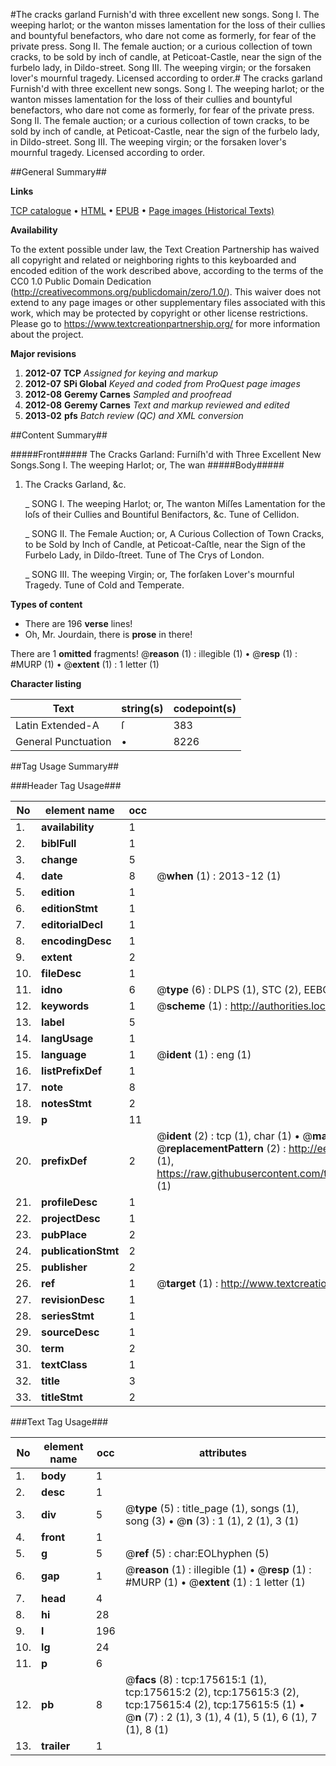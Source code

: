 #The cracks garland Furnish'd with three excellent new songs. Song I. The weeping harlot; or the wanton misses lamentation for the loss of their cullies and bountyful benefactors, who dare not come as formerly, for fear of the private press. Song II. The female auction; or a curious collection of town cracks, to be sold by inch of candle, at Peticoat-Castle, near the sign of the furbelo lady, in Dildo-street. Song III. The weeping virgin; or the forsaken lover's mournful tragedy. Licensed according to order.#
The cracks garland Furnish'd with three excellent new songs. Song I. The weeping harlot; or the wanton misses lamentation for the loss of their cullies and bountyful benefactors, who dare not come as formerly, for fear of the private press. Song II. The female auction; or a curious collection of town cracks, to be sold by inch of candle, at Peticoat-Castle, near the sign of the furbelo lady, in Dildo-street. Song III. The weeping virgin; or the forsaken lover's mournful tragedy. Licensed according to order.

##General Summary##

**Links**

[TCP catalogue](http://www.ota.ox.ac.uk/tcp/)  • 
[HTML](http://tei.it.ox.ac.uk/tcp/Texts-HTML/free/B02/B02454.html)  • 
[EPUB](http://tei.it.ox.ac.uk/tcp/Texts-EPUB/free/B02/B02454.epub) • 
[Page images (Historical Texts)](https://historicaltexts.jisc.ac.uk/eebo-52211999e)

**Availability**

To the extent possible under law, the Text Creation Partnership has waived all copyright and related or neighboring rights to this keyboarded and encoded edition of the work described above, according to the terms of the CC0 1.0 Public Domain Dedication (http://creativecommons.org/publicdomain/zero/1.0/). This waiver does not extend to any page images or other supplementary files associated with this work, which may be protected by copyright or other license restrictions. Please go to https://www.textcreationpartnership.org/ for more information about the project.

**Major revisions**

1. __2012-07__ __TCP__ *Assigned for keying and markup*
1. __2012-07__ __SPi Global__ *Keyed and coded from ProQuest page images*
1. __2012-08__ __Geremy Carnes__ *Sampled and proofread*
1. __2012-08__ __Geremy Carnes__ *Text and markup reviewed and edited*
1. __2013-02__ __pfs__ *Batch review (QC) and XML conversion*

##Content Summary##

#####Front#####
The Cracks Garland: Furniſh'd with Three Excellent New Songs.Song I. The weeping Harlot; or, The wan
#####Body#####

1. The Cracks Garland, &c.

    _ SONG I. The weeping Harlot; or, The wanton Miſſes Lamentation for the loſs of their Cullies and Bountiful Benifactors, &c. Tune of Cellidon.

    _ SONG II. The Female Auction; or, A Curious Collection of Town Cracks, to be Sold by Inch of Candle, at Peticoat-Caſtle, near the Sign of the Furbelo Lady, in Dildo-ſtreet. Tune of The Crys of London.

    _ SONG III. The weeping Virgin; or, The forſaken Lover's mournful Tragedy. Tune of Cold and Temperate.

**Types of content**

  * There are 196 **verse** lines!
  * Oh, Mr. Jourdain, there is **prose** in there!

There are 1 **omitted** fragments! 
 @__reason__ (1) : illegible (1)  •  @__resp__ (1) : #MURP (1)  •  @__extent__ (1) : 1 letter (1)

**Character listing**


|Text|string(s)|codepoint(s)|
|---|---|---|
|Latin Extended-A|ſ|383|
|General Punctuation|•|8226|

##Tag Usage Summary##

###Header Tag Usage###

|No|element name|occ|attributes|
|---|---|---|---|
|1.|__availability__|1||
|2.|__biblFull__|1||
|3.|__change__|5||
|4.|__date__|8| @__when__ (1) : 2013-12 (1)|
|5.|__edition__|1||
|6.|__editionStmt__|1||
|7.|__editorialDecl__|1||
|8.|__encodingDesc__|1||
|9.|__extent__|2||
|10.|__fileDesc__|1||
|11.|__idno__|6| @__type__ (6) : DLPS (1), STC (2), EEBO-CITATION (1), OCLC (1), VID (1)|
|12.|__keywords__|1| @__scheme__ (1) : http://authorities.loc.gov/ (1)|
|13.|__label__|5||
|14.|__langUsage__|1||
|15.|__language__|1| @__ident__ (1) : eng (1)|
|16.|__listPrefixDef__|1||
|17.|__note__|8||
|18.|__notesStmt__|2||
|19.|__p__|11||
|20.|__prefixDef__|2| @__ident__ (2) : tcp (1), char (1)  •  @__matchPattern__ (2) : ([0-9\-]+):([0-9IVX]+) (1), (.+) (1)  •  @__replacementPattern__ (2) : http://eebo.chadwyck.com/downloadtiff?vid=$1&page=$2 (1), https://raw.githubusercontent.com/textcreationpartnership/Texts/master/tcpchars.xml#$1 (1)|
|21.|__profileDesc__|1||
|22.|__projectDesc__|1||
|23.|__pubPlace__|2||
|24.|__publicationStmt__|2||
|25.|__publisher__|2||
|26.|__ref__|1| @__target__ (1) : http://www.textcreationpartnership.org/docs/. (1)|
|27.|__revisionDesc__|1||
|28.|__seriesStmt__|1||
|29.|__sourceDesc__|1||
|30.|__term__|2||
|31.|__textClass__|1||
|32.|__title__|3||
|33.|__titleStmt__|2||


###Text Tag Usage###

|No|element name|occ|attributes|
|---|---|---|---|
|1.|__body__|1||
|2.|__desc__|1||
|3.|__div__|5| @__type__ (5) : title_page (1), songs (1), song (3)  •  @__n__ (3) : 1 (1), 2 (1), 3 (1)|
|4.|__front__|1||
|5.|__g__|5| @__ref__ (5) : char:EOLhyphen (5)|
|6.|__gap__|1| @__reason__ (1) : illegible (1)  •  @__resp__ (1) : #MURP (1)  •  @__extent__ (1) : 1 letter (1)|
|7.|__head__|4||
|8.|__hi__|28||
|9.|__l__|196||
|10.|__lg__|24||
|11.|__p__|6||
|12.|__pb__|8| @__facs__ (8) : tcp:175615:1 (1), tcp:175615:2 (2), tcp:175615:3 (2), tcp:175615:4 (2), tcp:175615:5 (1)  •  @__n__ (7) : 2 (1), 3 (1), 4 (1), 5 (1), 6 (1), 7 (1), 8 (1)|
|13.|__trailer__|1||
